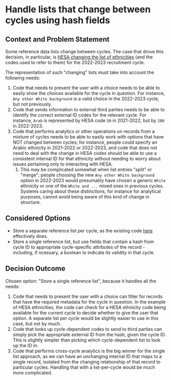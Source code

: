 # Handle lists that change between cycles using hash fields

## Context and Problem Statement

Some reference data lists change between cycles. The case that drove this decision, in particular, is [HESA changing the list of ethnicities](https://github.com/DFE-Digital/apply-for-teacher-training/blob/348-eoc-update-the-service-with-new-hesa-codes/config/initializers/hesa_ethnicities.rb#L29) (and the codes used to refer to them) for the 2022-2023 recruitment cycle.

The representation of such "changing" lists must take into account the following needs:

1. Code that needs to present the user with a choice needs to be able to easily show the choices available for the cycle in question. For instance, `Any other White background` is a valid choice in the 2022-2023 cycle, but not previously.
2. Code that sends information to external third parties needs to be able to identify the correct external ID codes for the relevant cycle. For instance, `Arab` is represented by HESA code `50` in 2021-2022, but by `180` in 2022-2023.
3. Code that performs analytics or other operations on records from a mixture of cycles needs to be able to easily work with options that have NOT changed between cycles; for instance, people could specify an Arabic ethnicity in 2021-2022 or 2022-2023, and code that does not need to deal with the change in HESA codes should be able to use a consistent internal ID for that ethnicity without needing to worry about issues pertaining only to interacting with HESA.
   1. This may be complicated somewhat when list entries "split" or "merge"; people choosing the new `Any other White background` option in 2022-2023 would presumably have chosen a generic `White` ethnicity or one of the `White and ...` mixed ones in previous cycles. Systems caring about these distinctions, for instance for analytical purposes, cannot avoid being aware of this kind of change in structure.

## Considered Options

* Store a separate reference list per cycle, as the existing code [here](https://github.com/DFE-Digital/apply-for-teacher-training/blob/348-eoc-update-the-service-with-new-hesa-codes/config/initializers/hesa_ethnicities.rb#L29) effectively does.
* Store a single reference list, but use fields that contain a hash from cycle ID to appropriate cycle-specific attributes of the record - including, if ncessary, a boolean to indicate its validity in that cycle.

## Decision Outcome

Chosen option: "Store a single reference list", because it handles all the needs:

1. Code that needs to present the user with a choice can filter for records that have the required metadata for the cycle in question. In the example of HESA ethnicities, the code can check for a HESA ethnicity code being available for the current cycle to decide whether to give the user that option. A separate list per cycle would be slightly easier to use in this case, but not by much.
2. Code that looks up cycle-dependent codes to send to third parties can simply pick the appropriate external ID from the hash, given the cycle ID. This is slightly simpler than picking which cycle-dependent list to look up the ID in.
3. Code that performs cross-cycle analytics is the big winner for the single list approach, as we can have an unchanging internal ID that maps to a single record, isolated from the changing relationship of that record to particular cycles. Handling that with a list-per-cycle would be much more complicated.

